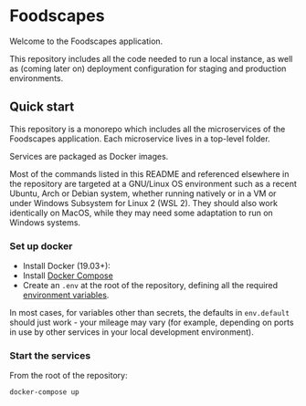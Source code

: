 # Foodscapes

Welcome to the Foodscapes application.

This repository includes all the code needed to run a local instance, as well
as (coming later on) deployment configuration for staging and production
environments.

## Quick start

This repository is a monorepo which includes all the microservices of the
Foodscapes application. Each microservice lives in a top-level folder.

Services are packaged as Docker images.

Most of the commands listed in this README and referenced elsewhere in the
repository are targeted at a GNU/Linux OS environment such as a recent Ubuntu,
Arch or Debian system, whether running natively or in a VM or under Windows
Subsystem for Linux 2 (WSL 2). They should also work identically on MacOS, while
they may need some adaptation to run on Windows systems.

### Set up docker

- Install Docker (19.03+):
- Install [Docker Compose](https://docs.docker.com/compose/install/)
- Create an `.env` at the root of the repository, defining all the required
  [environment variables](./ENV_VARS.md).
  
In most cases, for variables other than secrets, the defaults in `env.default`
should just work - your mileage may vary (for example, depending on ports in use
by other services in your local development environment).

### Start the services

From the root of the repository:

`docker-compose up`
